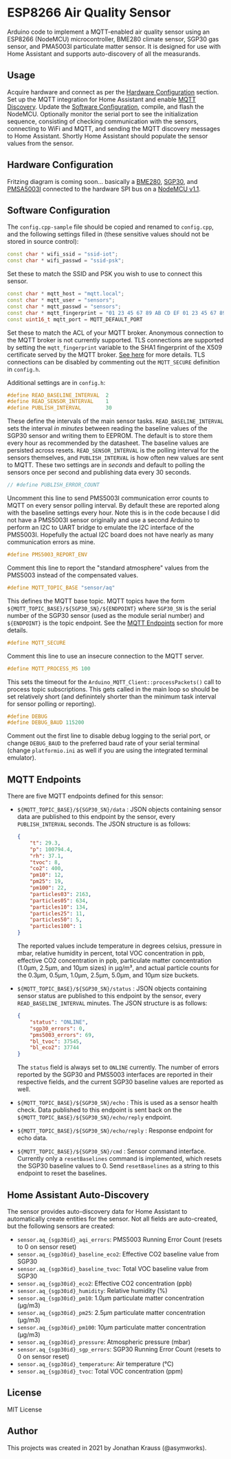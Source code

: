 # ESP8266 Air Quality Sensor

Arduino code to implement a MQTT-enabled air quality sensor using an ESP8266 (NodeMCU) microcontroller, BME280 climate sensor, SGP30 gas sensor, and PMA5003I particulate matter sensor. It is designed for use with Home Assistant and supports auto-discovery of all the measurands.

## Usage

Acquire hardware and connect as per the [Hardware Configuration](#hardware-configuration) section. Set up the MQTT integration for Home Assistant and enable [MQTT Discovery](https://www.home-assistant.io/docs/mqtt/discovery/). Update the [Software Configuration](#software-configuration), compile, and flash the NodeMCU. Optionally monitor the serial port to see the initialization sequence, consisting of checking communication with the sensors, connecting to WiFi and MQTT, and sending the MQTT discovery messages to Home Assistant. Shortly Home Assistant should populate the sensor values from the sensor.

## Hardware Configuration

Fritzing diagram is coming soon... basically a [BME280](https://www.adafruit.com/product/2652), [SGP30](https://www.adafruit.com/product/3709), and [PMSA5003I](https://www.adafruit.com/product/4632) connected to the hardware SPI bus on a [NodeMCU v1.1](https://www.nodemcu.com/index_en.html).

## Software Configuration

The `config.cpp-sample` file should be copied and renamed to `config.cpp`, and the following settings filled in (these sensitive values should not be stored in source control):

```cpp
const char * wifi_ssid = "ssid-iot";
const char * wifi_passwd = "ssid-psk";
```

Set these to match the SSID and PSK you wish to use to connect this sensor.

```cpp
const char * mqtt_host = "mqtt.local";
const char * mqtt_user = "sensors";
const char * mqtt_passwd = "sensors";
const char * mqtt_fingerprint = "01 23 45 67 89 AB CD EF 01 23 45 67 89 AB CD EF 01 23 45 67";
const uint16_t mqtt_port = MQTT_DEFAULT_PORT
```

Set these to match the ACL of your MQTT broker. Anonymous connection to the MQTT broker is not currently supported. TLS connections are supported by setting the `mqtt_fingerprint` variable to the SHA1 fingerprint of the X509 certificate served by the MQTT broker. [See here](https://arduino-esp8266.readthedocs.io/en/latest/esp8266wifi/bearssl-client-secure-class.html#setfingerprint-const-uint8-t-fp-20-setfingerprint-const-char-fpstr) for more details. TLS connections can be disabled by commenting out the `MQTT_SECURE` definition in `config.h`.

Additional settings are in `config.h`:

```cpp
#define READ_BASELINE_INTERVAL  2
#define READ_SENSOR_INTERVAL    1
#define PUBLISH_INTERVAL        30
```

These define the intervals of the main sensor tasks. `READ_BASELINE_INTERVAL` sets the interval *in minutes* between reading the baseline values of the SGP30 sensor and writing them to EEPROM. The default is to store them every hour as recommended by the datasheet. The baseline values are persisted across resets. `READ_SENSOR_INTERVAL` is the polling interval for the sensors themselves, and `PUBLISH_INTERVAL` is how often new values are sent to MQTT. These two settings are in *seconds* and default to polling the sensors once per second and publishing data every 30 seconds.

```cpp
// #define PUBLISH_ERROR_COUNT
```

Uncomment this line to send PMS5003I communication error counts to MQTT on every sensor polling interval. By default these are reported along with the baseline settings every hour. Note this is in the code because I did not have a PMS5003I sensor originally and use a second Arduino to perform an I2C to UART bridge to emulate the I2C interface of the PMS5003I. Hopefully the actual I2C board does not have nearly as many communication errors as mine.

```cpp
#define PMS5003_REPORT_ENV
```

Comment this line to report the "standard atmosphere" values from the PMS5003 instead of the compensated values.

```cpp
#define MQTT_TOPIC_BASE "sensor/aq"
```

This defines the MQTT base topic.  MQTT topics have the form `${MQTT_TOPIC_BASE}/${SGP30_SN}/${ENDPOINT}` where `SGP30_SN` is the serial number of the SGP30 sensor (used as the module serial number) and `${ENDPOINT}` is the topic endpoint. See the [MQTT Endpoints](#mqtt-endpoints) section for more details.

```cpp
#define MQTT_SECURE
```

Comment this line to use an insecure connection to the MQTT server.

```cpp
#define MQTT_PROCESS_MS 100
```

This sets the timeout for the `Arduino_MQTT_Client::processPackets()` call to process topic subscriptions. This gets called in the main loop so should be set relatively short (and definintely shorter than the minimum task interval for sensor polling or reporting).

```cpp
#define DEBUG
#define DEBUG_BAUD 115200
```

Comment out the first line to disable debug logging to the serial port, or change `DEBUG_BAUD` to the preferred baud rate of your serial terminal (change `platformio.ini` as well if you are using the integrated terminal emulator).

## MQTT Endpoints

There are five MQTT endpoints defined for this sensor:
- `${MQTT_TOPIC_BASE}/${SGP30_SN}/data` : JSON objects containing sensor data are published to this endpoint by the
    sensor, every `PUBLISH_INTERVAL` seconds. The JSON structure is as follows:

    ```json
    {
        "t": 29.3,
        "p": 100794.4,
        "rh": 37.1,
        "tvoc": 8,
        "co2": 400,
        "pm10": 12,
        "pm25": 19,
        "pm100": 22,
        "particles03": 2163,
        "particles05": 634,
        "particles10": 134,
        "particles25": 11,
        "particles50": 5,
        "particles100": 1
    }
    ```

    The reported values include temperature in degrees celsius, pressure in mbar, relative humidity in percent, total VOC 
    concentration in ppb, effective CO2 concentration in ppb, particulate matter concentration (1.0µm, 2.5µm, and 10µm 
    sizes) in µg/m³, and actual particle counts for the 0.3µm, 0.5µm, 1.0µm, 2.5µm, 5.0µm, and 10µm size buckets.

- `${MQTT_TOPIC_BASE}/${SGP30_SN}/status` : JSON objects containing sensor status are published to this endpoint by the
    sensor, every `READ_BASELINE_INTERVAL` minutes. The JSON structure is as follows:
    
    ```json
    {
        "status": "ONLINE",
        "sgp30_errors": 0,
        "pms5003_errors": 69,
        "bl_tvoc": 37545,
        "bl_eco2": 37744
    }
    ```

    The `status` field is always set to `ONLINE` currently. The number of errors reported by the SGP30 and PMS5003 
    interfaces are reported in their respective fields, and the current SGP30 baseline values are reported as well.

- `${MQTT_TOPIC_BASE}/${SGP30_SN}/echo` : This is used as a sensor health check. Data published to this endpoint is
    sent back on the `${MQTT_TOPIC_BASE}/${SGP30_SN}/echo/reply` endpoint.

- `${MQTT_TOPIC_BASE}/${SGP30_SN}/echo/reply` : Response endpoint for echo data.

- `${MQTT_TOPIC_BASE}/${SGP30_SN}/cmd` : Sensor command interface. Currently only a `resetBaselines` command is
    implemented, which resets the SGP30 baseline values to 0. Send `resetBaselines` as a string to this endpoint
    to reset the baselines.

## Home Assistant Auto-Discovery

The sensor provides auto-discovery data for Home Assistant to automatically create entities for the sensor.  Not all fields are auto-created, but the following sensors are created:

- `sensor.aq_{sgp30id}_aqi_errors`: PMS5003 Running Error Count (resets to 0 on sensor reset)
- `sensor.aq_{sgp30id}_baseline_eco2`: Effective CO2 baseline value from SGP30
- `sensor.aq_{sgp30id}_baseline_tvoc`: Total VOC baseline value from SGP30
- `sensor.aq_{sgp30id}_eco2`: Effective CO2 concentration (ppb)
- `sensor.aq_{sgp30id}_humidity`: Relative humidity (%)
- `sensor.aq_{sgp30id}_pm10`: 1.0µm particulate matter concentration (µg/m3)
- `sensor.aq_{sgp30id}_pm25`: 2.5µm particulate matter concentration (µg/m3)
- `sensor.aq_{sgp30id}_pm100`: 10µm particulate matter concentration (µg/m3)
- `sensor.aq_{sgp30id}_pressure`: Atmospheric pressure (mbar)
- `sensor.aq_{sgp30id}_sgp_errors`: SGP30 Running Error Count (resets to 0 on sensor reset)
- `sensor.aq_{sgp30id}_temperature`: Air temperature (°C)
- `sensor.aq_{sgp30id}_tvoc`: Total VOC concentration (ppm)

## License

MIT License

## Author

This projects was created in 2021 by Jonathan Krauss (@asymworks).
